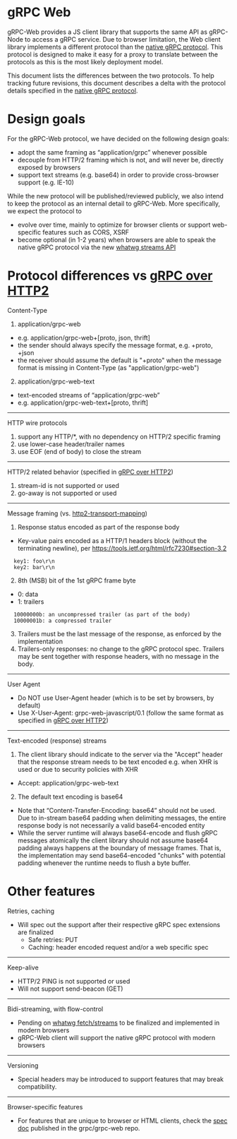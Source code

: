 # gRPC Web

gRPC-Web provides a JS client library that supports the same API
as gRPC-Node to access a gRPC service. Due to browser limitation,
the Web client library implements a different protocol than the
[native gRPC protocol](PROTOCOL-HTTP2.md).
This protocol is designed to make it easy for a proxy to translate
between the protocols as this is the most likely deployment model.

This document lists the differences between the two protocols.
To help tracking future revisions, this document describes a delta
with the protocol details specified in the
[native gRPC protocol](PROTOCOL-HTTP2.md).

# Design goals

For the gRPC-Web protocol, we have decided on the following design goals:

- adopt the same framing as “application/grpc” whenever possible
- decouple from HTTP/2 framing which is not, and will never be, directly
  exposed by browsers
- support text streams (e.g. base64) in order to provide cross-browser
  support (e.g. IE-10)

While the new protocol will be published/reviewed publicly, we also
intend to keep the protocol as an internal detail to gRPC-Web.
More specifically, we expect the protocol to

- evolve over time, mainly to optimize for browser clients or support
  web-specific features such as CORS, XSRF
- become optional (in 1-2 years) when browsers are able to speak the native
  gRPC protocol via the new [whatwg streams API](https://github.com/whatwg/streams)

# Protocol differences vs [gRPC over HTTP2](PROTOCOL-HTTP2.md)

Content-Type

1. application/grpc-web

- e.g. application/grpc-web+[proto, json, thrift]
- the sender should always specify the message format, e.g. +proto, +json
- the receiver should assume the default is "+proto" when the message format is missing in Content-Type (as "application/grpc-web")

2. application/grpc-web-text

- text-encoded streams of “application/grpc-web”
- e.g. application/grpc-web-text+[proto, thrift]

---

HTTP wire protocols

1. support any HTTP/\*, with no dependency on HTTP/2 specific framing
2. use lower-case header/trailer names
3. use EOF (end of body) to close the stream

---

HTTP/2 related behavior (specified in [gRPC over HTTP2](PROTOCOL-HTTP2.md))

1. stream-id is not supported or used
2. go-away is not supported or used

---

Message framing (vs. [http2-transport-mapping](PROTOCOL-HTTP2.md#http2-transport-mapping))

1. Response status encoded as part of the response body

- Key-value pairs encoded as a HTTP/1 headers block (without the terminating newline), per https://tools.ietf.org/html/rfc7230#section-3.2

```
  key1: foo\r\n
  key2: bar\r\n
```

2. 8th (MSB) bit of the 1st gRPC frame byte

- 0: data
- 1: trailers

```
  10000000b: an uncompressed trailer (as part of the body)
  10000001b: a compressed trailer
```

3. Trailers must be the last message of the response, as enforced
   by the implementation
4. Trailers-only responses: no change to the gRPC protocol spec.
   Trailers may be sent together with response headers, with no message
   in the body.

---

User Agent

- Do NOT use User-Agent header (which is to be set by browsers, by default)
- Use X-User-Agent: grpc-web-javascript/0.1 (follow the same format as specified in [gRPC over HTTP2](PROTOCOL-HTTP2.md))

---

Text-encoded (response) streams

1. The client library should indicate to the server via the "Accept" header that
   the response stream needs to be text encoded e.g. when XHR is used or due
   to security policies with XHR

- Accept: application/grpc-web-text

2. The default text encoding is base64

- Note that “Content-Transfer-Encoding: base64” should not be used.
  Due to in-stream base64 padding when delimiting messages, the entire
  response body is not necessarily a valid base64-encoded entity
- While the server runtime will always base64-encode and flush gRPC messages
  atomically the client library should not assume base64 padding always
  happens at the boundary of message frames. That is, the implementation may send base64-encoded "chunks" with potential padding whenever the runtime needs to flush a byte buffer.

# Other features

Retries, caching

- Will spec out the support after their respective gRPC spec extensions
  are finalized
  - Safe retries: PUT
  - Caching: header encoded request and/or a web specific spec

---

Keep-alive

- HTTP/2 PING is not supported or used
- Will not support send-beacon (GET)

---

Bidi-streaming, with flow-control

- Pending on [whatwg fetch/streams](https://github.com/whatwg/fetch) to be
  finalized and implemented in modern browsers
- gRPC-Web client will support the native gRPC protocol with modern browsers

---

Versioning

- Special headers may be introduced to support features that may break compatibility.

---

Browser-specific features

- For features that are unique to browser or HTML clients, check the [spec doc](https://github.com/grpc/grpc-web/blob/master/BROWSER-FEATURES.md) published in the grpc/grpc-web repo.
